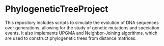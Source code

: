 # PhylogeneticTreeProject
This repository includes scripts to simulate the evolution of DNA sequences over generations, allowing for the study of genetic mutations and speciation events. It also implements UPGMA and Neighbor-Joining algorithms, which are used to construct phylogenetic trees from distance matrices.
